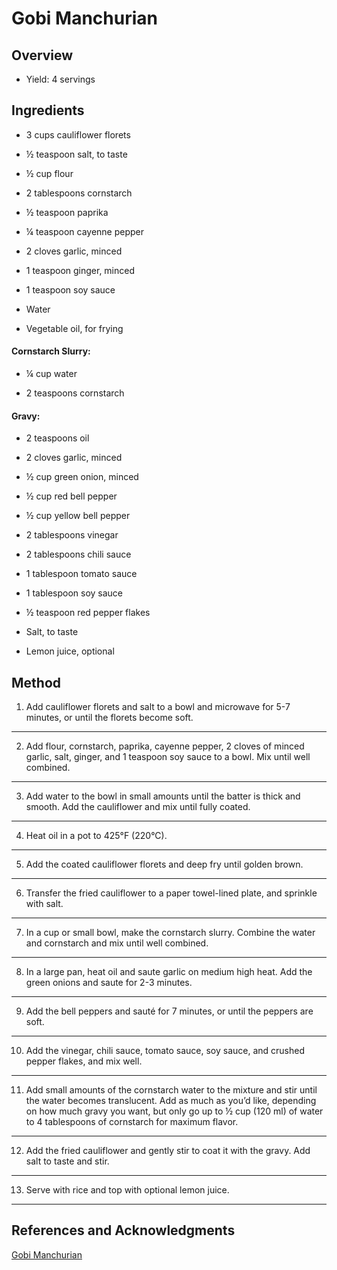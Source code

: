 # Gobi Manchurian

## Overview

- Yield: 4 servings

## Ingredients

- 3 cups cauliflower florets

- ½ teaspoon salt, to taste

- ½ cup flour

- 2 tablespoons cornstarch

- ½ teaspoon paprika

- ¼ teaspoon cayenne pepper

- 2 cloves garlic, minced

- 1 teaspoon ginger, minced

- 1 teaspoon soy sauce

- Water

- Vegetable oil, for frying

#### Cornstarch Slurry:

- ¼ cup water

- 2 teaspoons cornstarch

#### Gravy:

- 2 teaspoons oil

- 2 cloves garlic, minced

- ½ cup green onion, minced

- ½ cup red bell pepper

- ½ cup yellow bell pepper

- 2 tablespoons vinegar

- 2 tablespoons chili sauce

- 1 tablespoon tomato sauce

- 1 tablespoon soy sauce

- ½ teaspoon red pepper flakes

- Salt, to taste

- Lemon juice, optional

## Method

1. Add cauliflower florets and salt to a bowl and microwave for 5-7 minutes, or until the florets become soft.
---
2. Add flour, cornstarch, paprika, cayenne pepper, 2 cloves of minced garlic, salt, ginger, and 1 teaspoon soy sauce to a bowl. Mix until well combined.
---
3. Add water to the bowl in small amounts until the batter is thick and smooth. Add the cauliflower and mix until fully coated.
---
4. Heat oil in a pot to 425°F (220°C).
---
5. Add the coated cauliflower florets and deep fry until golden brown.
---
6. Transfer the fried cauliflower to a paper towel-lined plate, and sprinkle with salt.
---
7. In a cup or small bowl, make the cornstarch slurry. Combine the water and cornstarch and mix until well combined.
---
8. In a large pan, heat oil and saute garlic on medium high heat. Add the green onions and saute for 2-3 minutes.
---
9. Add the bell peppers and sauté for 7 minutes, or until the peppers are soft.
---
10. Add the vinegar, chili sauce, tomato sauce, soy sauce, and crushed pepper flakes, and mix well.
---
11. Add small amounts of the cornstarch water to the mixture and stir until the water becomes translucent. Add as much as you’d like, depending on how much gravy you want, but only go up to ½ cup (120 ml) of water to 4 tablespoons of cornstarch for maximum flavor.
---
12. Add the fried cauliflower and gently stir to coat it with the gravy. Add salt to taste and stir.
---
13. Serve with rice and top with optional lemon juice.
---

## References and Acknowledgments

[Gobi Manchurian](https://tasty.co/recipe/gobi-manchurian)
